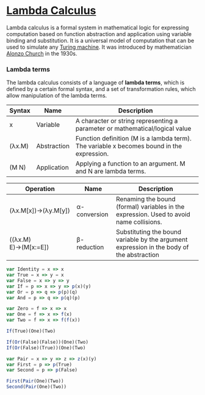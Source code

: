 # [Lambda Calculus](https://en.wikipedia.org/wiki/Lambda_calculus)

Lambda calculus is a formal system in mathematical logic for expressing computation based on function abstraction and application 
using variable binding and substitution. 
It is a universal model of computation that can be used to simulate any [Turing machine](https://en.wikipedia.org/wiki/Turing_machine).
It was introduced by mathematician [Alonzo Church](https://en.wikipedia.org/wiki/Alonzo_Church) in the 1930s.

### Lambda terms

The lambda calculus consists of a language of **lambda terms**, which is defined by a certain formal syntax, 
and a set of transformation rules, which allow manipulation of the lambda terms.

Syntax |	Name	| Description
--- | --- | ---
x	| Variable	| A character or string representing a parameter or mathematical/logical value
(λx.M)	| Abstraction	| Function definition (M is a lambda term). The variable x becomes bound in the expression.
(M N) |	Application	| Applying a function to an argument. M and N are lambda terms.

Operation	| Name	| Description
--- | --- | ---
(λx.M[x])→(λy.M[y]) | α-conversion | Renaming the bound (formal) variables in the expression. Used to avoid name collisions.
((λx.M) E)→(M[x:=E]) | β-reduction	| Substituting the bound variable by the argument expression in the body of the abstraction

```javascript
var Identity = x => x
var True = x => y = x
var False = x => y => y
var If = p => x => y => p(x)(y)
var Or = p => q => p(p)(q)
var And = p => q => p(q)(p)

var Zero = f => x => x
var One = f => x => f(x)
var Two = f => x => f(f(x))

If(True)(One)(Two)

If(Or(False)(False))(One)(Two)
If(Or(False)(True))(One)(Two)

var Pair = x => y => z => z(x)(y)
var First = p => p(True)
var Second = p => p(False)

First(Pair(One)(Two))
Second(Pair(One)(Two))
```
